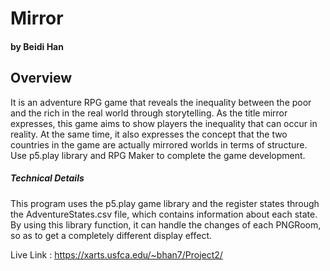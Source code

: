# Mirror
#### by Beidi Han

## Overview
It is an adventure RPG game that reveals the inequality between the poor and the rich in the real world through storytelling. As the title mirror expresses, this game aims to show players the inequality that can occur in reality. At the same time, it also expresses the concept that the two countries in the game are actually mirrored worlds in terms of structure. Use p5.play library and RPG Maker to complete the game development.

##### Technical Details
This program uses the p5.play game library and the register states through the AdventureStates.csv file, which contains information about each state. By using this library function, it can handle the changes of each PNGRoom, so as to get a completely different display effect.

Live Link : https://xarts.usfca.edu/~bhan7/Project2/